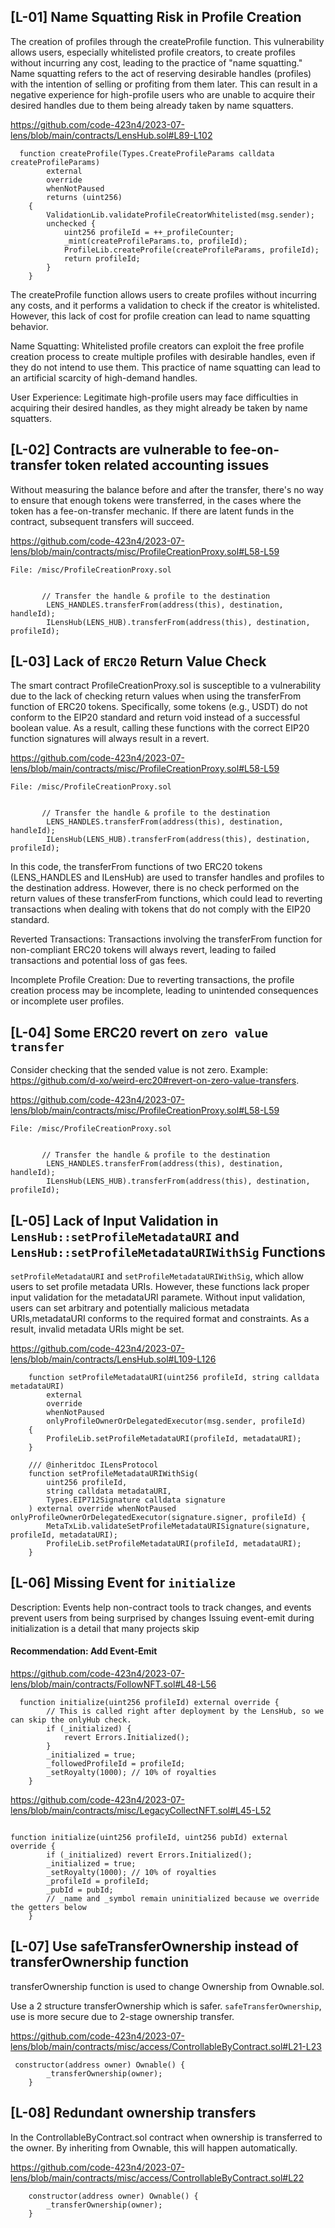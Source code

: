 ## [L-01] Name Squatting Risk in Profile Creation

The creation of profiles through the createProfile function. This vulnerability allows users, especially whitelisted profile creators, to create profiles without incurring any cost, leading to the practice of "name squatting." Name squatting refers to the act of reserving desirable handles (profiles) with the intention of selling or profiting from them later. This can result in a negative experience for high-profile users who are unable to acquire their desired handles due to them being already taken by name squatters.


https://github.com/code-423n4/2023-07-lens/blob/main/contracts/LensHub.sol#L89-L102

```solidity
  function createProfile(Types.CreateProfileParams calldata createProfileParams)
        external
        override
        whenNotPaused
        returns (uint256)
    {
        ValidationLib.validateProfileCreatorWhitelisted(msg.sender);
        unchecked {
            uint256 profileId = ++_profileCounter;
            _mint(createProfileParams.to, profileId);
            ProfileLib.createProfile(createProfileParams, profileId);
            return profileId;
        }
    }
```
The createProfile function allows users to create profiles without incurring any costs, and it performs a validation to check if the creator is whitelisted. However, this lack of cost for profile creation can lead to name squatting behavior.


Name Squatting: Whitelisted profile creators can exploit the free profile creation process to create multiple profiles with desirable handles, even if they do not intend to use them. This practice of name squatting can lead to an artificial scarcity of high-demand handles.

User Experience: Legitimate high-profile users may face difficulties in acquiring their desired handles, as they might already be taken by name squatters.


## [L-02] Contracts are vulnerable to fee-on-transfer token related accounting issues

Without measuring the balance before and after the transfer, there's no way to ensure that enough tokens were transferred, in the cases where the token has a fee-on-transfer mechanic. If there are latent funds in the contract, subsequent transfers will succeed.

https://github.com/code-423n4/2023-07-lens/blob/main/contracts/misc/ProfileCreationProxy.sol#L58-L59


```solidity
File: /misc/ProfileCreationProxy.sol


       // Transfer the handle & profile to the destination
        LENS_HANDLES.transferFrom(address(this), destination, handleId);
        ILensHub(LENS_HUB).transferFrom(address(this), destination, profileId);

```


## [L-03] Lack of `ERC20` Return Value Check

The smart contract ProfileCreationProxy.sol is susceptible to a vulnerability due to the lack of checking return values when using the transferFrom function of ERC20 tokens. Specifically, some tokens (e.g., USDT) do not conform to the EIP20 standard and return void instead of a successful boolean value. As a result, calling these functions with the correct EIP20 function signatures will always result in a revert.

https://github.com/code-423n4/2023-07-lens/blob/main/contracts/misc/ProfileCreationProxy.sol#L58-L59


```solidity
File: /misc/ProfileCreationProxy.sol


       // Transfer the handle & profile to the destination
        LENS_HANDLES.transferFrom(address(this), destination, handleId);
        ILensHub(LENS_HUB).transferFrom(address(this), destination, profileId);

```
In this code, the transferFrom functions of two ERC20 tokens (LENS_HANDLES and ILensHub) are used to transfer handles and profiles to the destination address. However, there is no check performed on the return values of these transferFrom functions, which could lead to reverting transactions when dealing with tokens that do not comply with the EIP20 standard.


Reverted Transactions: Transactions involving the transferFrom function for non-compliant ERC20 tokens will always revert, leading to failed transactions and potential loss of gas fees.

Incomplete Profile Creation: Due to reverting transactions, the profile creation process may be incomplete, leading to unintended consequences or incomplete user profiles.



## [L-04] Some ERC20 revert on `zero value transfer`


Consider checking that the sended value is not zero. Example: https://github.com/d-xo/weird-erc20#revert-on-zero-value-transfers.



https://github.com/code-423n4/2023-07-lens/blob/main/contracts/misc/ProfileCreationProxy.sol#L58-L59


```solidity
File: /misc/ProfileCreationProxy.sol


       // Transfer the handle & profile to the destination
        LENS_HANDLES.transferFrom(address(this), destination, handleId);
        ILensHub(LENS_HUB).transferFrom(address(this), destination, profileId);

```



## [L-05] Lack of Input Validation in `LensHub::setProfileMetadataURI` and `LensHub::setProfileMetadataURIWithSig` Functions

`setProfileMetadataURI` and `setProfileMetadataURIWithSig`, which allow users to set profile metadata URIs. However, these functions lack proper input validation for the metadataURI paramete. Without input validation, users can set arbitrary and potentially malicious metadata URIs,metadataURI conforms to the required format and constraints. As a result, invalid metadata URIs might be set.


https://github.com/code-423n4/2023-07-lens/blob/main/contracts/LensHub.sol#L109-L126
```solidity
    function setProfileMetadataURI(uint256 profileId, string calldata metadataURI)
        external
        override
        whenNotPaused
        onlyProfileOwnerOrDelegatedExecutor(msg.sender, profileId)
    {
        ProfileLib.setProfileMetadataURI(profileId, metadataURI);
    }

    /// @inheritdoc ILensProtocol
    function setProfileMetadataURIWithSig(
        uint256 profileId,
        string calldata metadataURI,
        Types.EIP712Signature calldata signature
    ) external override whenNotPaused onlyProfileOwnerOrDelegatedExecutor(signature.signer, profileId) {
        MetaTxLib.validateSetProfileMetadataURISignature(signature, profileId, metadataURI);
        ProfileLib.setProfileMetadataURI(profileId, metadataURI);
    }
```

## [L-06] Missing Event for `initialize`

Description: Events help non-contract tools to track changes, and events prevent users from being surprised by changes Issuing event-emit during initialization is a detail that many projects skip

#### Recommendation: Add Event-Emit

https://github.com/code-423n4/2023-07-lens/blob/main/contracts/FollowNFT.sol#L48-L56


```solidity
  function initialize(uint256 profileId) external override {
        // This is called right after deployment by the LensHub, so we can skip the onlyHub check.
        if (_initialized) {
            revert Errors.Initialized();
        }
        _initialized = true;
        _followedProfileId = profileId;
        _setRoyalty(1000); // 10% of royalties
    }
```

https://github.com/code-423n4/2023-07-lens/blob/main/contracts/misc/LegacyCollectNFT.sol#L45-L52

```solidity

function initialize(uint256 profileId, uint256 pubId) external override {
        if (_initialized) revert Errors.Initialized();
        _initialized = true;
        _setRoyalty(1000); // 10% of royalties
        _profileId = profileId;
        _pubId = pubId;
        // _name and _symbol remain uninitialized because we override the getters below
    }
```

## [L-07]  Use safeTransferOwnership instead of transferOwnership function

transferOwnership function is used to change Ownership from Ownable.sol.

Use a 2 structure transferOwnership which is safer. `safeTransferOwnership`, use is more secure due to 2-stage ownership transfer.

https://github.com/code-423n4/2023-07-lens/blob/main/contracts/misc/access/ControllableByContract.sol#L21-L23

```solidity
 constructor(address owner) Ownable() {
        _transferOwnership(owner);
    }
``` 
## [L-08] Redundant ownership transfers

In the ControllableByContract.sol contract when ownership is transferred to the owner. By inheriting from Ownable, this will happen automatically.

https://github.com/code-423n4/2023-07-lens/blob/main/contracts/misc/access/ControllableByContract.sol#L22

```solidity
    constructor(address owner) Ownable() {
        _transferOwnership(owner);
    }
```

